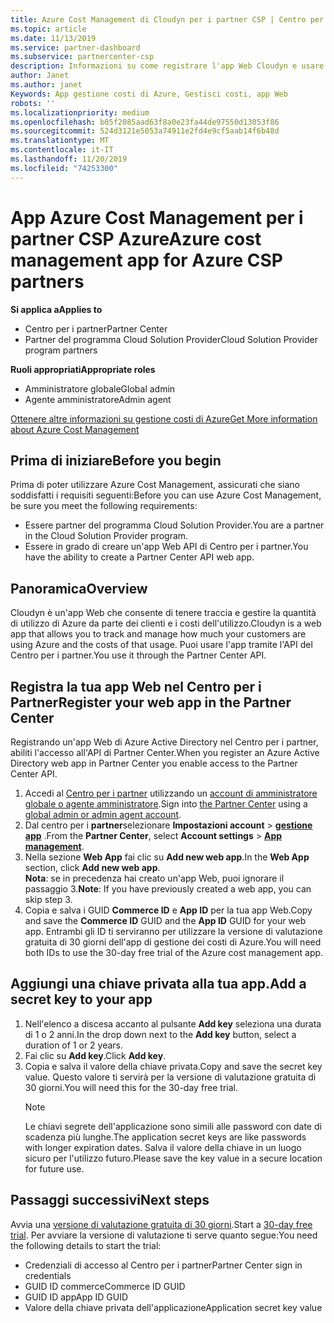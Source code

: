 ```yaml
---
title: Azure Cost Management di Cloudyn per i partner CSP | Centro per i partner
ms.topic: article
ms.date: 11/13/2019
ms.service: partner-dashboard
ms.subservice: partnercenter-csp
description: Informazioni su come registrare l'app Web Cloudyn e usare una chiave privata per l'app nel centro per i partner, in modo da poter usare l'app per tenere traccia dell'utilizzo e dei costi di Azure per i clienti.
author: Janet
ms.author: janet
Keywords: App gestione costi di Azure, Gestisci costi, app Web
robots: ''
ms.localizationpriority: medium
ms.openlocfilehash: b05f2085aad63f8a0e23fa44de97550d13053f86
ms.sourcegitcommit: 524d3121e5053a74911e2fd4e9cf5aab14f6b48d
ms.translationtype: MT
ms.contentlocale: it-IT
ms.lasthandoff: 11/20/2019
ms.locfileid: "74253300"
---
```

# <a name="azure-cost-management-app-for-azure-csp-partners"></a><span data-ttu-id="0c903-104">App Azure Cost Management per i partner CSP Azure</span><span class="sxs-lookup"><span data-stu-id="0c903-104">Azure cost management app for Azure CSP partners</span></span>  

<span data-ttu-id="0c903-105">**Si applica a**</span><span class="sxs-lookup"><span data-stu-id="0c903-105">**Applies to**</span></span>

- <span data-ttu-id="0c903-106">Centro per i partner</span><span class="sxs-lookup"><span data-stu-id="0c903-106">Partner Center</span></span>
- <span data-ttu-id="0c903-107">Partner del programma Cloud Solution Provider</span><span class="sxs-lookup"><span data-stu-id="0c903-107">Cloud Solution Provider program partners</span></span>

<span data-ttu-id="0c903-108">**Ruoli appropriati**</span><span class="sxs-lookup"><span data-stu-id="0c903-108">**Appropriate roles**</span></span>

- <span data-ttu-id="0c903-109">Amministratore globale</span><span class="sxs-lookup"><span data-stu-id="0c903-109">Global admin</span></span>
- <span data-ttu-id="0c903-110">Agente amministratore</span><span class="sxs-lookup"><span data-stu-id="0c903-110">Admin agent</span></span>

[<span data-ttu-id="0c903-111">Ottenere altre informazioni su gestione costi di Azure</span><span class="sxs-lookup"><span data-stu-id="0c903-111">Get More information about Azure Cost Management</span></span>](https://go.microsoft.com/fwlink/p/?linkid=857893)

## <a name="before-you-begin"></a><span data-ttu-id="0c903-112">Prima di iniziare</span><span class="sxs-lookup"><span data-stu-id="0c903-112">Before you begin</span></span>
<span data-ttu-id="0c903-113">Prima di poter utilizzare Azure Cost Management, assicurati che siano soddisfatti i requisiti seguenti:</span><span class="sxs-lookup"><span data-stu-id="0c903-113">Before you can use Azure Cost Management, be sure you meet the following requirements:</span></span>

- <span data-ttu-id="0c903-114">Essere partner del programma Cloud Solution Provider.</span><span class="sxs-lookup"><span data-stu-id="0c903-114">You are a partner in the Cloud Solution Provider program.</span></span>
- <span data-ttu-id="0c903-115">Essere in grado di creare un'app Web API di Centro per i partner.</span><span class="sxs-lookup"><span data-stu-id="0c903-115">You have the ability to create a Partner Center API web app.</span></span>

## <a name="overview"></a><span data-ttu-id="0c903-116">Panoramica</span><span class="sxs-lookup"><span data-stu-id="0c903-116">Overview</span></span>

<span data-ttu-id="0c903-117">Cloudyn è un'app Web che consente di tenere traccia e gestire la quantità di utilizzo di Azure da parte dei clienti e i costi dell'utilizzo.</span><span class="sxs-lookup"><span data-stu-id="0c903-117">Cloudyn is a web app that allows you to track and manage how much your customers are using Azure and the costs of that usage.</span></span> <span data-ttu-id="0c903-118">Puoi usare l'app tramite l'API del Centro per i partner.</span><span class="sxs-lookup"><span data-stu-id="0c903-118">You use it through the Partner Center API.</span></span>

## <a name="register-your-web-app-in-the-partner-center"></a><span data-ttu-id="0c903-119">Registra la tua app Web nel Centro per i Partner</span><span class="sxs-lookup"><span data-stu-id="0c903-119">Register your web app in the Partner Center</span></span>
<span data-ttu-id="0c903-120">Registrando un'app Web di Azure Active Directory nel Centro per i partner, abiliti l'accesso all'API di Partner Center.</span><span class="sxs-lookup"><span data-stu-id="0c903-120">When you register an Azure Active Directory web app in Partner Center you enable access to the Partner Center API.</span></span> 
1.  <span data-ttu-id="0c903-121">Accedi al [Centro per i partner](https://partnercenter.microsoft.com/pcv/dashboard/overview) utilizzando un [account di amministratore globale o agente amministratore](create-user-accounts-and-set-permissions.md).</span><span class="sxs-lookup"><span data-stu-id="0c903-121">Sign into [the Partner Center](https://partnercenter.microsoft.com/pcv/dashboard/overview) using a [global admin or admin agent account](create-user-accounts-and-set-permissions.md).</span></span>
2.  <span data-ttu-id="0c903-122">Dal centro per i **partner**selezionare **Impostazioni account** &gt; **[gestione app](https://partnercenter.microsoft.com/pcv/apiintegration/appmanagement)** .</span><span class="sxs-lookup"><span data-stu-id="0c903-122">From the **Partner Center**, select **Account settings** &gt; **[App management](https://partnercenter.microsoft.com/pcv/apiintegration/appmanagement)**.</span></span>
3.  <span data-ttu-id="0c903-123">Nella sezione **Web App** fai clic su **Add new web app**.</span><span class="sxs-lookup"><span data-stu-id="0c903-123">In the **Web App** section, click **Add new web app**.</span></span>
<br> <span data-ttu-id="0c903-124">**Nota**: se in precedenza hai creato un'app Web, puoi ignorare il passaggio 3.</span><span class="sxs-lookup"><span data-stu-id="0c903-124">**Note**: If you have previously created a web app, you can skip step 3.</span></span>
4.  <span data-ttu-id="0c903-125">Copia e salva i GUID **Commerce ID** e **App ID** per la tua app Web.</span><span class="sxs-lookup"><span data-stu-id="0c903-125">Copy and save the **Commerce ID** GUID and the **App ID** GUID for your web app.</span></span> <span data-ttu-id="0c903-126">Entrambi gli ID ti serviranno per utilizzare la versione di valutazione gratuita di 30 giorni dell'app di gestione dei costi di Azure.</span><span class="sxs-lookup"><span data-stu-id="0c903-126">You will need both IDs to use the 30-day free trial of the Azure cost management app.</span></span>

## <a name="add-a-secret-key-to-your-app"></a><span data-ttu-id="0c903-127">Aggiungi una chiave privata alla tua app.</span><span class="sxs-lookup"><span data-stu-id="0c903-127">Add a secret key to your app</span></span>
1. <span data-ttu-id="0c903-128">Nell'elenco a discesa accanto al pulsante **Add key** seleziona una durata di 1 o 2 anni.</span><span class="sxs-lookup"><span data-stu-id="0c903-128">In the drop down next to the **Add key** button, select a duration of 1 or 2 years.</span></span>
2. <span data-ttu-id="0c903-129">Fai clic su **Add key**.</span><span class="sxs-lookup"><span data-stu-id="0c903-129">Click **Add key**.</span></span> 
3. <span data-ttu-id="0c903-130">Copia e salva il valore della chiave privata.</span><span class="sxs-lookup"><span data-stu-id="0c903-130">Copy and save the secret key value.</span></span> <span data-ttu-id="0c903-131">Questo valore ti servirà per la versione di valutazione gratuita di 30 giorni.</span><span class="sxs-lookup"><span data-stu-id="0c903-131">You will need this for the 30-day free trial.</span></span><br>
   > [!NOTE]  
   > <span data-ttu-id="0c903-132">Le chiavi segrete dell'applicazione sono simili alle password con date di scadenza più lunghe.</span><span class="sxs-lookup"><span data-stu-id="0c903-132">The application secret keys are like passwords with longer expiration dates.</span></span> <span data-ttu-id="0c903-133">Salva il valore della chiave in un luogo sicuro per l'utilizzo futuro.</span><span class="sxs-lookup"><span data-stu-id="0c903-133">Please save the key value in a secure location for future use.</span></span>

## <a name="next-steps"></a><span data-ttu-id="0c903-134">Passaggi successivi</span><span class="sxs-lookup"><span data-stu-id="0c903-134">Next steps</span></span>
<span data-ttu-id="0c903-135">Avvia una [versione di valutazione gratuita di 30 giorni](https://go.microsoft.com/fwlink/?linkid=857895).</span><span class="sxs-lookup"><span data-stu-id="0c903-135">Start a [30-day free trial](https://go.microsoft.com/fwlink/?linkid=857895).</span></span>
<span data-ttu-id="0c903-136">Per avviare la versione di valutazione ti serve quanto segue:</span><span class="sxs-lookup"><span data-stu-id="0c903-136">You need the following details to start the trial:</span></span>
- <span data-ttu-id="0c903-137">Credenziali di accesso al Centro per i partner</span><span class="sxs-lookup"><span data-stu-id="0c903-137">Partner Center sign in credentials</span></span>
- <span data-ttu-id="0c903-138">GUID ID commerce</span><span class="sxs-lookup"><span data-stu-id="0c903-138">Commerce ID GUID</span></span>
- <span data-ttu-id="0c903-139">GUID ID app</span><span class="sxs-lookup"><span data-stu-id="0c903-139">App ID GUID</span></span>
- <span data-ttu-id="0c903-140">Valore della chiave privata dell'applicazione</span><span class="sxs-lookup"><span data-stu-id="0c903-140">Application secret key value</span></span>
